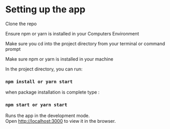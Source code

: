 # Setting up the app
Clone the repo

Ensure npm or yarn is installed in your Computers Environment

Make sure you cd into the project directory from your terminal or command prompt

Make sure npm or yarn is installed in your machine

In the project directory, you can run:
### `npm install or yarn start`


when package installation is complete type :

### `npm start or yarn start`


Runs the app in the development mode.\
Open [http://localhost:3000](http://localhost:3000) to view it in the browser.

